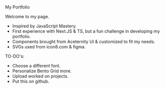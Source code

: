 My Portfolio

Welcome to my page.

- Inspired by JavaScript Mastery.
- First experience with Next.JS & TS, but a fun challenge in developing my portfolio.
- Components brought from Aceternity UI & customized to fit my needs.
- SVGs used from icon8.com & figma.

TO-DO's:

- Choose a different font.
- Personalize Bento Grid more.
- Upload worked on projects.
- Put this on github.
